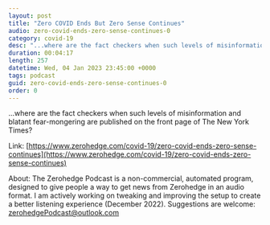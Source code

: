 ```yaml
---
layout: post
title: "Zero COVID Ends But Zero Sense Continues"
audio: zero-covid-ends-zero-sense-continues-0
category: covid-19
desc: "...where are the fact checkers when such levels of misinformation and blatant fear-mongering are published on the front page of The New York Times?"
duration: 00:04:17
length: 257
datetime: Wed, 04 Jan 2023 23:45:00 +0000
tags: podcast
guid: zero-covid-ends-zero-sense-continues-0
order: 0
---
```

...where are the fact checkers when such levels of misinformation and blatant fear-mongering are published on the front page of The New York Times?

Link: [https://www.zerohedge.com/covid-19/zero-covid-ends-zero-sense-continues](https://www.zerohedge.com/covid-19/zero-covid-ends-zero-sense-continues)

About: The Zerohedge Podcast is a non-commercial, automated program, designed to give people a way to get news from Zerohedge in an audio format.  I am actively working on tweaking and improving the setup to create a better listening experience (December 2022).  Suggestions are welcome: [zerohedgePodcast@outlook.com](mailto:zerohedgePodcast@outlook.com)